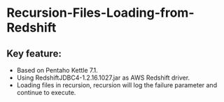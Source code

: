 # Recursion-Files-Loading-from-Redshift

## Key feature: 
- Based on Pentaho Kettle 7.1.
- Using RedshiftJDBC4-1.2.16.1027.jar as AWS Redshift driver.
- Loading files in recursion, recursion will log the failure parameter and continue to execute.
